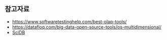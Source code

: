 ## 참고자료 

* https://www.softwaretestinghelp.com/best-olap-tools/
* https://datafloq.com/big-data-open-source-tools/os-multidimensional/
* [SciDB](https://m.blog.naver.com/PostView.naver?isHttpsRedirect=true&blogId=estern&logNo=220643329680)
